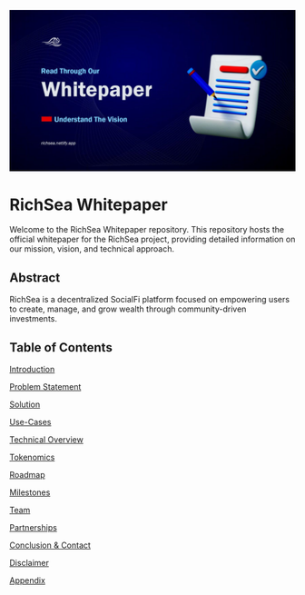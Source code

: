 ![RichSea Logo](https://github.com/RichSea-SocialFi/Whitepaper/blob/main/richwhite.png)

# RichSea Whitepaper

Welcome to the RichSea Whitepaper repository. This repository hosts the official whitepaper for the RichSea project, providing detailed information on our mission, vision, and technical approach. 

## Abstract
RichSea is a decentralized SocialFi platform focused on empowering users to create, manage, and grow wealth through community-driven investments.

## Table of Contents
[Introduction](introduction.md) 

[Problem Statement](problem.md) 

[Solution](solution.md) 

[Use-Cases](usecase.md) 

[Technical Overview](techview.md) 

[Tokenomics](token.md) 

[Roadmap](roadmap.md) 

[Milestones](milestones.md) 

[Team](team.md) 

[Partnerships](partner.md) 

[Conclusion & Contact](conclusion.md) 

[Disclaimer](disc.md) 

[Appendix](appendix.md) 


